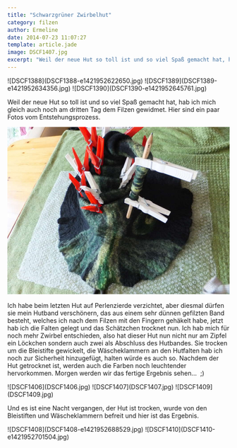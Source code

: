 ```yaml
---
title: "Schwarzgrüner Zwirbelhut"
category: filzen
author: Ermeline
date: 2014-07-23 11:07:27
template: article.jade
image: DSCF1407.jpg
excerpt: "Weil der neue Hut so toll ist und so viel Spaß gemacht hat, hab ich mich gleich auch noch am dritten Tag dem Filzen gewidmet. "
---
```


<div id='slides' class='slideshow slideshow_portrait'>
![DSCF1388](DSCF1388-e1421952622650.jpg)
![DSCF1389](DSCF1389-e1421952634356.jpg)
![DSCF1390](DSCF1390-e1421952645761.jpg)
</div>

Weil der neue Hut so toll ist und so viel Spaß gemacht hat, hab ich mich gleich auch noch am dritten Tag dem Filzen gewidmet. Hier sind ein paar Fotos vom Entstehungsprozess.  


![DSCF1392](DSCF1392.jpg)

Ich habe beim letzten Hut auf Perlenzierde verzichtet, aber diesmal dürfen sie mein Hutband verschönern, das aus einem sehr dünnen gefilzten Band besteht, welches ich nach dem Filzen mit den Fingern gehäkelt habe, jetzt hab ich die Falten gelegt und das Schätzchen trocknet nun. Ich hab mich für noch mehr Zwirbel entschieden, also hat dieser Hut nun nicht nur am Zipfel ein Löckchen sondern auch zwei als Abschluss des Hutbandes. Sie trocken um die Bleistifte gewickelt, die Wäscheklammern an den Hutfalten hab ich noch zur Sicherheit hinzugefügt, halten würde es auch so. Nachdem der Hut getrocknet ist, werden auch die Farben noch leuchtender hervorkommen. Morgen werden wir das fertige Ergebnis sehen...  ;)

<div id='slides' class='slideshow'>
![DSCF1406](DSCF1406.jpg)
![DSCF1407](DSCF1407.jpg)
![DSCF1409](DSCF1409.jpg)
</div>

Und es ist eine Nacht vergangen, der Hut ist trocken, wurde von den Bleistiften und Wäscheklammern befreit und hier ist das Ergebnis.

<div id='slides' class='slideshow slideshow_portrait'>
![DSCF1408](DSCF1408-e1421952688529.jpg)
![DSCF1410](DSCF1410-e1421952701504.jpg)
</div>
